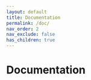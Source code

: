 ```yaml
---
layout: default
title: Documentation
permalink: /doc/
nav_order: 2
nav_exclude: false
has_children: true
---
```


<h1>Documentation</h1>
